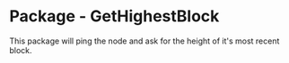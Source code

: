 # Package - GetHighestBlock


This package will ping the node and ask for the height of it's most recent block.